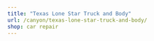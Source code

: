 ```yaml
---
title: "Texas Lone Star Truck and Body"
url: /canyon/texas-lone-star-truck-and-body/
shop: car repair
---
```

